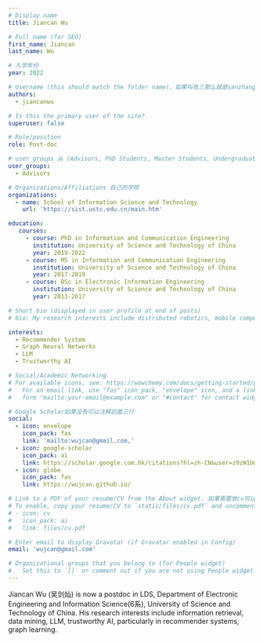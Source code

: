 ```yaml
---
# Display name
title: Jiancan Wu

# Full name (for SEO)
first_name: Jiancan
last_name: Wu

# 入学年份
year: 2022

# Username (this should match the folder name)，如果叫张三那么就是sanzhang
authors:
  - jiancanwu

# Is this the primary user of the site? 
superuser: false

# Role/position 
role: Post-doc

# user_groups 从 (Advisors, PhD Students, Master Students, Undergraduate) 从这四个里面选
user_groups:
  - Advisors

# Organizations/Affiliations 自己的学院
organizations:
  - name: School of Information Science and Technology
    url: 'https://sist.ustc.edu.cn/main.htm'

education:
   courses:
     - course: PhD in Information and Communication Engineering
       institution: University of Science and Technology of China
       year: 2019-2022
     - course: MS in Information and Communication Engineering
       institution: University of Science and Technology of China
       year: 2017-2019
     - course: BSc in Electronic Information Engineering
       institution: University of Science and Technology of China
       year: 2013-2017

# Short bio (displayed in user profile at end of posts)
# bio: My research interests include distributed robotics, mobile computing and programmable matter.

interests:
  - Recommender System
  - Graph Neural Networks
  - LLM
  - Trustworthy AI

# Social/Academic Networking
# For available icons, see: https://wowchemy.com/docs/getting-started/page-builder/#icons
#   For an email link, use "fas" icon pack, "envelope" icon, and a link in the
#   form "mailto:your-email@example.com" or "#contact" for contact widget.

# Google Scholar如果没有可以注释后面三行
social:
  - icon: envelope
    icon_pack: fas
    link: 'mailto:wujcan@gmail.com,'
  - icon: google-scholar
    icon_pack: ai
    link: https://scholar.google.com.hk/citations?hl=zh-CN&user=z9zW1UgAAAAJ
  - icon: globe
    icon_pack: fas
    link: https://wujcan.github.io/

# Link to a PDF of your resume/CV from the About widget. 如果需要放cv可以发给我
# To enable, copy your resume/CV to `static/files/cv.pdf` and uncomment the lines below.
# - icon: cv
#   icon_pack: ai
#   link: files/cv.pdf

# Enter email to display Gravatar (if Gravatar enabled in Config)
email: 'wujcan@gmail.com'

# Organizational groups that you belong to (for People widget)
#   Set this to `[]` or comment out if you are not using People widget.
---
```


Jiancan Wu (吴剑灿) is now a postdoc in LDS, Department of Electronic Engineering and Information Science(6系), University of Science and Technology of China. His research interests include information retrieval, data mining, LLM, trustworthy AI, particularly in recommender systems, graph learning.
